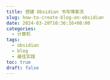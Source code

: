 ```yaml
---
title: 搭建 Obsidian 书写博客流
slug: how-to-create-blog-on-obsidian
date: 2024-03-20T10:36:16+08:00
categories:
  - 计算机
tags:
  - obsidian
  - blog
  - 最佳实践
toc: true
draft: false
---
```

